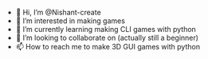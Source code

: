 - 👋 Hi, I’m @Nishant-create
- 👀 I’m interested in making games
- 🌱 I’m currently learning making CLI games with python
- 💞️ I’m looking to collaborate on (actually still a beginner)
- 📫 How to reach me to make 3D GUI games with python

<!---
Nishant-create/Nishant-create is a ✨ special ✨ repository because its `README.md` (this file) appears on your GitHub profile.
You can click the Preview link to take a look at your changes.
--->
